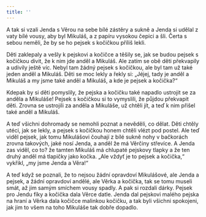 ```yaml
---
title: ''
---
```


A tak si vzali Jenda s Věrou na sebe bílé zástěry a sukně a Jenda si udělal z vaty bílé vousy, aby byl Mikuláš, a z papíru vysokou čepici a šli. Čerta s sebou neměli, že by se ho pejsek s kočičkou příliš lekli.

Děti zaklepaly a vešly k pejskovi a kočičce a těšily se, jak se budou pejsek s kočičkou divit, že k nim jde anděl a Mikuláš. Ale zatím se obě děti překvapily a udivily ještě víc. Nebyl tam žádný pejsek s kočičkou, ale byl tam už také jeden anděl a Mikuláš. Děti se moc lekly a řekly si: „Jéjej, tady je anděl a Mikuláš a my jsme také anděl a Mikuláš, a kde je pejsek a kočička?“

Kdepak by si děti pomyslily, že pejska a kočičku také napadlo ustrojit se za anděla a Mikuláše! Pejsek s kočičkou si to vymyslili, že půjdou překvapit děti. Zrovna se ustrojili za anděla a Mikuláše, už chtěli jít, a teď k nim přišel také anděl a Mikuláš.

A teď všichni dohromady se nemohli poznat a nevěděli, co dělat. Děti chtěly utéci, jak se lekly, a pejsek s kočičkou honem chtěli vlézt pod postel. Ale teď viděl pejsek, jak tomu Mikulášovi čouhají z bílé sukně nohy v bačkorách zrovna takových, jaké nosí Jenda, a anděl že má Věrčiny střevíce. A Jenda zas viděl, co to? že tamten Mikuláš má chlupaté pejskovy tlapky a že ten druhý anděl má tlapičky jako kočka. „Ale vždyť je to pejsek a kočička,“ vykřikl, „my jsme Jenda a Věra!“

A teď když se poznali, že to nejsou žádní opravdoví Mikulášové, ale Jenda a pejsek, a žádní opravdoví andělé, ale Věrka a kočička, tak se tomu museli smát, až jim samým smíchem vousy spadly. A pak si rozdali dárky. Pejsek pro Jendu fíky a kočička dala Věrce datle. Jenda dal pejskovi malého pejska na hraní a Věrka dala kočičce malinkou kočičku, a tak byli všichni spokojeni, jak jim to všem na toho Mikuláše tak dobře dopadlo.
